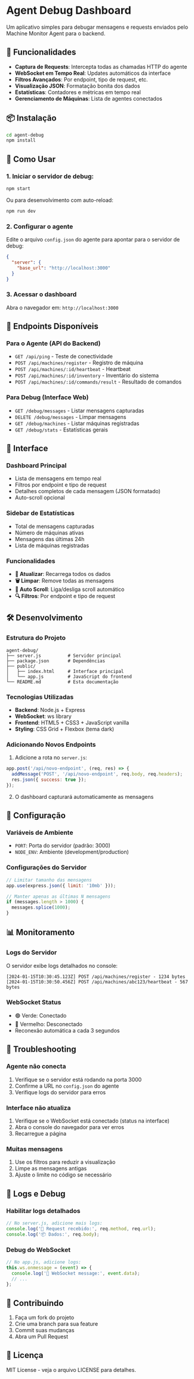# Agent Debug Dashboard

Um aplicativo simples para debugar mensagens e requests enviados pelo Machine Monitor Agent para o backend.

## 🚀 Funcionalidades

- **Captura de Requests**: Intercepta todas as chamadas HTTP do agente
- **WebSocket em Tempo Real**: Updates automáticos da interface
- **Filtros Avançados**: Por endpoint, tipo de request, etc.
- **Visualização JSON**: Formatação bonita dos dados
- **Estatísticas**: Contadores e métricas em tempo real
- **Gerenciamento de Máquinas**: Lista de agentes conectados

## 📦 Instalação

```bash
cd agent-debug
npm install
```

## 🏃 Como Usar

### 1. Iniciar o servidor de debug:

```bash
npm start
```

Ou para desenvolvimento com auto-reload:

```bash
npm run dev
```

### 2. Configurar o agente

Edite o arquivo `config.json` do agente para apontar para o servidor de debug:

```json
{
  "server": {
    "base_url": "http://localhost:3000"
  }
}
```

### 3. Acessar o dashboard

Abra o navegador em: `http://localhost:3000`

## 🔌 Endpoints Disponíveis

### Para o Agente (API do Backend)

- `GET /api/ping` - Teste de conectividade
- `POST /api/machines/register` - Registro de máquina
- `POST /api/machines/:id/heartbeat` - Heartbeat
- `POST /api/machines/:id/inventory` - Inventário do sistema
- `POST /api/machines/:id/commands/result` - Resultado de comandos

### Para Debug (Interface Web)

- `GET /debug/messages` - Listar mensagens capturadas
- `DELETE /debug/messages` - Limpar mensagens
- `GET /debug/machines` - Listar máquinas registradas
- `GET /debug/stats` - Estatísticas gerais

## 🎨 Interface

### Dashboard Principal
- Lista de mensagens em tempo real
- Filtros por endpoint e tipo de request
- Detalhes completos de cada mensagem (JSON formatado)
- Auto-scroll opcional

### Sidebar de Estatísticas
- Total de mensagens capturadas
- Número de máquinas ativas
- Mensagens das últimas 24h
- Lista de máquinas registradas

### Funcionalidades
- **🔄 Atualizar**: Recarrega todos os dados
- **🗑️ Limpar**: Remove todas as mensagens
- **📜 Auto Scroll**: Liga/desliga scroll automático
- **🔍 Filtros**: Por endpoint e tipo de request

## 🛠️ Desenvolvimento

### Estrutura do Projeto

```
agent-debug/
├── server.js          # Servidor principal
├── package.json       # Dependências
├── public/
│   ├── index.html     # Interface principal
│   └── app.js         # JavaScript do frontend
└── README.md          # Esta documentação
```

### Tecnologias Utilizadas

- **Backend**: Node.js + Express
- **WebSocket**: ws library
- **Frontend**: HTML5 + CSS3 + JavaScript vanilla
- **Styling**: CSS Grid + Flexbox (tema dark)

### Adicionando Novos Endpoints

1. Adicione a rota no `server.js`:

```javascript
app.post('/api/novo-endpoint', (req, res) => {
  addMessage('POST', '/api/novo-endpoint', req.body, req.headers);
  res.json({ success: true });
});
```

2. O dashboard capturará automaticamente as mensagens

## 🔧 Configuração

### Variáveis de Ambiente

- `PORT`: Porta do servidor (padrão: 3000)
- `NODE_ENV`: Ambiente (development/production)

### Configurações do Servidor

```javascript
// Limitar tamanho das mensagens
app.use(express.json({ limit: '10mb' }));

// Manter apenas as últimas N mensagens
if (messages.length > 1000) {
  messages.splice(1000);
}
```

## 📊 Monitoramento

### Logs do Servidor

O servidor exibe logs detalhados no console:

```
[2024-01-15T10:30:45.123Z] POST /api/machines/register - 1234 bytes
[2024-01-15T10:30:50.456Z] POST /api/machines/abc123/heartbeat - 567 bytes
```

### WebSocket Status

- 🟢 Verde: Conectado
- 🔴 Vermelho: Desconectado
- Reconexão automática a cada 3 segundos

## 🚨 Troubleshooting

### Agente não conecta

1. Verifique se o servidor está rodando na porta 3000
2. Confirme a URL no `config.json` do agente
3. Verifique logs do servidor para erros

### Interface não atualiza

1. Verifique se o WebSocket está conectado (status na interface)
2. Abra o console do navegador para ver erros
3. Recarregue a página

### Muitas mensagens

1. Use os filtros para reduzir a visualização
2. Limpe as mensagens antigas
3. Ajuste o limite no código se necessário

## 📝 Logs e Debug

### Habilitar logs detalhados

```javascript
// No server.js, adicione mais logs:
console.log('📨 Request recebido:', req.method, req.url);
console.log('📦 Dados:', req.body);
```

### Debug do WebSocket

```javascript
// No app.js, adicione logs:
this.ws.onmessage = (event) => {
  console.log('📨 WebSocket message:', event.data);
  // ...
};
```

## 🤝 Contribuindo

1. Faça um fork do projeto
2. Crie uma branch para sua feature
3. Commit suas mudanças
4. Abra um Pull Request

## 📄 Licença

MIT License - veja o arquivo LICENSE para detalhes. 